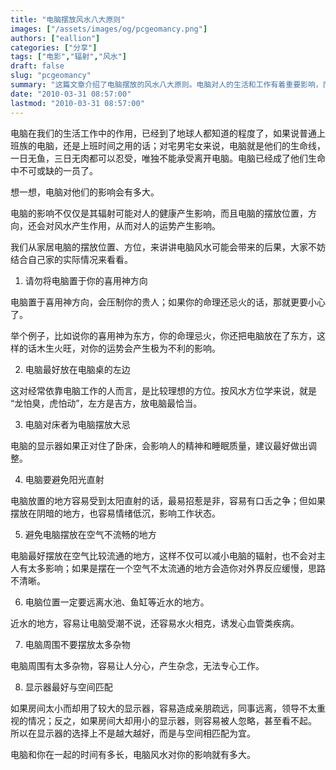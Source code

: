 ```yaml
---
title: "电脑摆放风水八大原则"
images: ["/assets/images/og/pcgeomancy.png"]
authors: ["eallion"]
categories: ["分享"]
tags: ["电影","辐射","风水"]
draft: false
slug: "pcgeomancy"
summary: "这篇文章介绍了电脑摆放的风水八大原则。电脑对人的生活和工作有着重要影响，而电脑的摆放位置、方向会对风水产生作用，进而影响人的运势。文章讲述了摆放电脑时需要注意的事项，如不要将电脑放置在喜用神方向，不要让电脑的显示器正对睡床，最好放在空气流通的地方等。文章还提到如果不注意这些风水原则，可能会导致运势不利、精神质量下降等问题。"
date: "2010-03-31 08:57:00"
lastmod: "2010-03-31 08:57:00"
---
```


电脑在我们的生活工作中的作用，已经到了地球人都知道的程度了，如果说普通上班族的电脑，还是上班时间之用的话；对宅男宅女来说，电脑就是他们的生命线，一日无鱼，三日无肉都可以忍受，唯独不能承受离开电脑。电脑已经成了他们生命中不可或缺的一员了。

想一想，电脑对他们的影响会有多大。

电脑的影响不仅仅是其辐射可能对人的健康产生影响，而且电脑的摆放位置，方向，还会对风水产生作用，从而对人的运势产生影响。

我们从家居电脑的摆放位置、方位，来讲讲电脑风水可能会带来的后果，大家不妨结合自己家的实际情况来看看。

1. 请勿将电脑置于你的喜用神方向

电脑置于喜用神方向，会压制你的贵人；如果你的命理还忌火的话，那就更要小心了。

举个例子，比如说你的喜用神为东方，你的命理忌火，你还把电脑放在了东方，这样的话木生火旺，对你的运势会产生极为不利的影响。

2. 电脑最好放在电脑桌的左边

这对经常依靠电脑工作的人而言，是比较理想的方位。按风水方位学来说，就是 “龙怕臭，虎怕动”，左方是吉方，放电脑最恰当。

3. 电脑对床者为电脑摆放大忌

电脑的显示器如果正对住了卧床，会影响人的精神和睡眠质量，建议最好做出调整。

4. 电脑要避免阳光直射

电脑放置的地方容易受到太阳直射的话，最易招惹是非，容易有口舌之争；但如果摆放在阴暗的地方，也容易情绪低沉，影响工作状态。

5. 避免电脑摆放在空气不流畅的地方

电脑最好摆放在空气比较流通的地方，这样不仅可以减小电脑的辐射，也不会对主人有太多影响；如果是摆在一个空气不太流通的地方会造你对外界反应缓慢，思路不清晰。

6. 电脑位置一定要远离水池、鱼缸等近水的地方。

近水的地方，容易让电脑受潮不说，还容易水火相克，诱发心血管类疾病。

7. 电脑周围不要摆放太多杂物

电脑周围有太多杂物，容易让人分心，产生杂念，无法专心工作。

8. 显示器最好与空间匹配

如果房间太小而却用了较大的显示器，容易造成亲朋疏远，同事远离，领导不太重视的情况；反之，如果房间大却用小的显示器，则容易被人忽略，甚至看不起。 所以在显示器的选择上不是越大越好，而是与空间相匹配为宜。

电脑和你在一起的时间有多长，电脑风水对你的影响就有多大。
